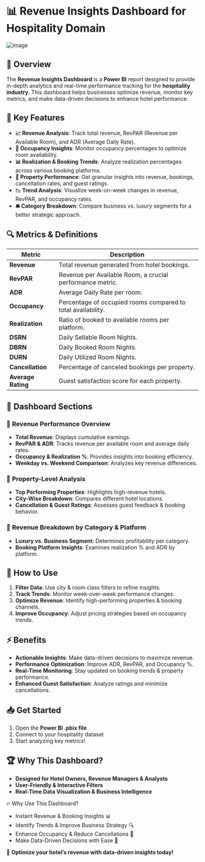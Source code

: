 # 📊 Revenue Insights Dashboard for Hospitality Domain

![image](https://github.com/user-attachments/assets/87768e18-759d-4b65-8c1b-b61b316a6f42)


## 🚀 Overview
The **Revenue Insights Dashboard** is a **Power BI** report designed to provide in-depth analytics and real-time performance tracking for the **hospitality industry**. This dashboard helps businesses optimize revenue, monitor key metrics, and make data-driven decisions to enhance hotel performance.

## 🎯 Key Features
- **📈 Revenue Analysis**: Track total revenue, RevPAR (Revenue per Available Room), and ADR (Average Daily Rate).
- **🏨 Occupancy Insights**: Monitor occupancy percentages to optimize room availability.
- **📊 Realization & Booking Trends**: Analyze realization percentages across various booking platforms.
- **📌 Property Performance**: Get granular insights into revenue, bookings, cancellation rates, and guest ratings.
- **📉 Trend Analysis**: Visualize week-on-week changes in revenue, RevPAR, and occupancy rates.
- **🛎️ Category Breakdown**: Compare business vs. luxury segments for a better strategic approach.

## 🔍 Metrics & Definitions

| Metric | Description |
|--------|-------------|
| **Revenue** | Total revenue generated from hotel bookings. |
| **RevPAR** | Revenue per Available Room, a crucial performance metric. |
| **ADR** | Average Daily Rate per room. |
| **Occupancy** | Percentage of occupied rooms compared to total availability. |
| **Realization** | Ratio of booked to available rooms per platform. |
| **DSRN** | Daily Sellable Room Nights. |
| **DBRN** | Daily Booked Room Nights. |
| **DURN** | Daily Utilized Room Nights. |
| **Cancellation** | Percentage of canceled bookings per property. |
| **Average Rating** | Guest satisfaction score for each property. |

## 📌 Dashboard Sections
### 🔹 **Revenue Performance Overview**
- **Total Revenue**: Displays cumulative earnings.
- **RevPAR & ADR**: Tracks revenue per available room and average daily rates.
- **Occupancy & Realization %**: Provides insights into booking efficiency.
- **Weekday vs. Weekend Comparison**: Analyzes key revenue differences.

### 🔹 **Property-Level Analysis**
- **Top Performing Properties**: Highlights high-revenue hotels.
- **City-Wise Breakdown**: Compares different hotel locations.
- **Cancellation & Guest Ratings**: Assesses guest feedback & booking behavior.

### 🔹 **Revenue Breakdown by Category & Platform**
- **Luxury vs. Business Segment**: Determines profitability per category.
- **Booking Platform Insights**: Examines realization % and ADR by platform.

## 📌 How to Use
1. **Filter Data**: Use city & room class filters to refine insights.
2. **Track Trends**: Monitor week-over-week performance changes.
3. **Optimize Revenue**: Identify high-performing properties & booking channels.
4. **Improve Occupancy**: Adjust pricing strategies based on occupancy trends.

## ⚡ Benefits
- **Actionable Insights**: Make data-driven decisions to maximize revenue.
- **Performance Optimization**: Improve ADR, RevPAR, and Occupancy %.
- **Real-Time Monitoring**: Stay updated on booking trends & property performance.
- **Enhanced Guest Satisfaction**: Analyze ratings and minimize cancellations.

## 📥 Get Started
1. Open the **Power BI .pbix file**
2. Connect to your hospitality dataset
3. Start analyzing key metrics!

## 🏆 Why This Dashboard?
- **Designed for Hotel Owners, Revenue Managers & Analysts**
- **User-Friendly & Interactive Filters**
- **Real-Time Data Visualization & Business Intelligence**

🔥 Why Use This Dashboard?

- Instant Revenue & Booking Insights 📊
- Identify Trends & Improve Business Strategy 🔍
- Enhance Occupancy & Reduce Cancellations 🏨
- Make Data-Driven Decisions with Ease 🚀

🚀 **Optimize your hotel’s revenue with data-driven insights today!**


